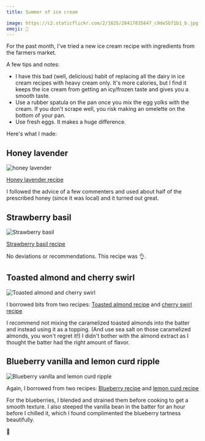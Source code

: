 ```yaml
---
title: Summer of ice cream

image: https://c2.staticflickr.com/2/1825/28417835647_c9de5b71b1_b.jpg
emoji: 🍨
---
```


For the past month, I've tried a new ice cream recipe with ingredients from the farmers market.

A few tips and notes:

- I have this bad (well, delicious) habit of replacing all the dairy in ice cream recipes with heavy cream only. It's more calories, but I find it keeps the ice cream from getting an icy/frozen taste and gives you a smooth taste.
- Use a rubber spatula on the pan once you mix the egg yolks with the cream. If you don't scrape well, you risk making an omelette on the bottom of your pan.
- Use fresh eggs. It makes a huge difference.

Here's what I made:

## Honey lavender

<div class="photos">
<img src="https://c2.staticflickr.com/2/1825/28417835647_c9de5b71b1_b.jpg" alt="honey lavender">
</div>

[Honey lavender recipe](https://www.epicurious.com/recipes/food/views/honey-lavender-ice-cream-108526)

I followed the advice of a few commenters and used about half of the prescribed honey (since it was local) and it turned out great.

## Strawberry basil

<div class="photos">
<img src="https://c1.staticflickr.com/1/926/43287294981_d352117530_b.jpg" alt="Strawberry basil">
</div>

[Strawberry basil recipe](https://www.finecooking.com/recipe/strawberry-basil-ice-cream)

No deviations or recommendations. This recipe was 👌.

## Toasted almond and cherry swirl

<div class="photos">
<img src="https://c1.staticflickr.com/1/923/28417835877_8d486897d7_b.jpg" alt="Toasted almond and cherry swirl">
</div>

I borrowed bits from two recipes: [Toasted almond recipe](https://cooking.nytimes.com/recipes/1016628-almond-ice-cream) and [cherry swirl recipe](https://www.williams-sonoma.com/recipe/raspberry-swirl-ice-cream.html)

I recommend not mixing the caramelized toasted almonds into the batter and instead using it as a topping. (And use sea salt on those caramelized almonds, you won't regret it!) I didn't bother with the almond extract as I thought the batter had the right amount of flavor.

## Blueberry vanilla and lemon curd ripple

<div class="photos">
<img src="https://c2.staticflickr.com/2/1809/41625141750_6f8621dde2_b.jpg" alt="Blueberry vanilla and lemon curd ripple">
</div>

Again, I borrowed from two recipes: [Blueberry recipe](https://cooking.nytimes.com/recipes/4730-blueberry-ice-cream) and [lemon curd recipe](http://thepioneerwoman.com/food-and-friends/lemon-curd-ripple-ice-cream/)

For the blueberries, I blended and strained them before cooking to get a smooth texture. I also steeped the vanilla bean in the batter for an hour before I chilled it, which I found complimented the blueberry tartness beautifully.

🍨
